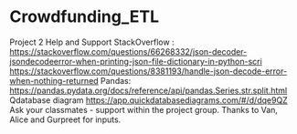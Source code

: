 # Crowdfunding_ETL
Project 2
Help and Support
StackOverflow :
https://stackoverflow.com/questions/66268332/json-decoder-jsondecodeerror-when-printing-json-file-dictionary-in-python-scri
https://stackoverflow.com/questions/8381193/handle-json-decode-error-when-nothing-returned
Pandas:
https://pandas.pydata.org/docs/reference/api/pandas.Series.str.split.html
Qdatabase diagram https://app.quickdatabasediagrams.com/#/d/dqe9QZ
Ask your classmates - support within the project group. Thanks to Van, Alice and Gurpreet for inputs.